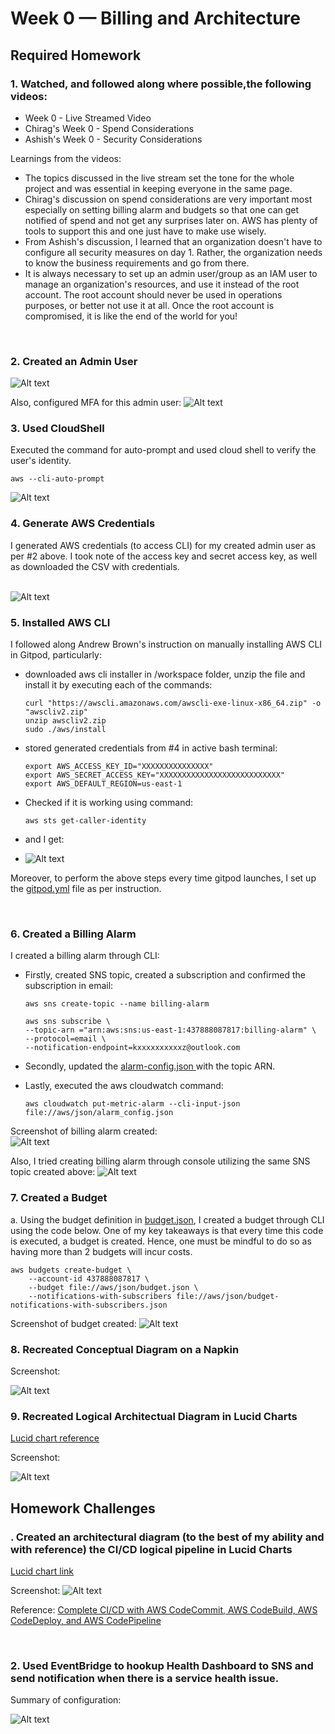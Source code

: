 # Week 0 — Billing and Architecture

## Required Homework

### 1. Watched, and followed along where possible,the following videos:
- Week 0 - Live Streamed Video
- Chirag's Week 0 - Spend Considerations
- Ashish's Week 0 - Security Considerations
  

Learnings from the videos:
- The topics discussed in the live stream set the tone for the whole project and was essential in keeping everyone in the same page.
- Chirag's discussion on spend considerations are very important most especially on setting billing alarm and budgets so that one can get notified of spend and not get any surprises later on. AWS has plenty of tools to support this and one just have to make use wisely.
- From Ashish's discussion, I learned that an organization doesn't have to configure all security measures on day 1. Rather, the organization needs to know the business requirements and go from there.
- It is always necessary to set up an admin user/group as an IAM user to manage an organization's resources, and use it instead of the root account. The root account should never be used in operations purposes, or better not use it at all. Once the root account is compromised, it is like the end of the world for you!
   
<br>

### 2. Created an Admin User

![Alt text](assets/create-admin-user.png)
<br>

Also, configured MFA for this admin user:
![Alt text](assets/admin-user-mfa.png)


### 3. Used CloudShell
Executed the command for auto-prompt and used cloud shell to verify the user's identity.
```console
aws --cli-auto-prompt 
```


![Alt text](assets/aws-cli.png)
<br> 

### 4. Generate AWS Credentials

I generated AWS credentials (to access CLI) for my created admin user as per #2 above. I took note of the access key and secret access key, as well as downloaded the CSV with credentials.

<br>![Alt text](assets/create-access-keys.png)

### 5. Installed AWS CLI
I followed along Andrew Brown's instruction on manually installing AWS CLI in Gitpod, particularly:
- downloaded aws cli installer in /workspace folder, unzip the file and install it by executing each of the commands:
    ```console
    curl "https://awscli.amazonaws.com/awscli-exe-linux-x86_64.zip" -o "awscliv2.zip"
    unzip awscliv2.zip
    sudo ./aws/install
    ```
- stored generated credentials from #4 in active bash terminal:
    ```console
    export AWS_ACCESS_KEY_ID="XXXXXXXXXXXXXXX"
    export AWS_SECRET_ACCESS_KEY="XXXXXXXXXXXXXXXXXXXXXXXXXXX"
    export AWS_DEFAULT_REGION=us-east-1
    ```
- Checked if it is working using command:
  ```console
  aws sts get-caller-identity
  ```

- and I get:
- ![Alt text](assets/aws-cli-check-user.png)

Moreover, to perform the above steps every time gitpod launches, I set up the [gitpod.yml](../.gitpod.yml) file as per instruction.

<br> 

### 6. Created a Billing Alarm

I created a billing alarm through CLI:

- Firstly, created SNS topic, created a subscription and confirmed the subscription in email:

    ```console
    aws sns create-topic --name billing-alarm
    ```

    ```console
    aws sns subscribe \
    --topic-arn ="arn:aws:sns:us-east-1:437888087817:billing-alarm" \
    --protocol=email \
    --notification-endpoint=kxxxxxxxxxxz@outlook.com
    ```
- Secondly, updated the [alarm-config.json ](../aws/json/alarm-config.json) with the topic ARN.
- Lastly, executed the aws cloudwatch command:

    ```console
    aws cloudwatch put-metric-alarm --cli-input-json file://aws/json/alarm_config.json
    ```
Screenshot of billing alarm created:
<br>![Alt text](assets/billing-alarm.png)

Also, I tried creating billing alarm through console utilizing the same SNS topic created above:
![Alt text](assets/billing-alarm-ui.png)

### 7. Created a Budget
a. Using the budget definition in [budget.json](../aws/json/budget.json), I created a budget through CLI using the code below. One of my key takeaways is that every time this code is executed, a budget is created. Hence, one must be mindful to do so as having more than 2 budgets will incur costs.

```console
aws budgets create-budget \
    --account-id 437888087817 \
    --budget file://aws/json/budget.json \
    --notifications-with-subscribers file://aws/json/budget-notifications-with-subscribers.json
```

Screenshot of budget created:
![Alt text](assets/budget.png)
<br>

### 8. Recreated Conceptual Diagram on a Napkin
Screenshot: 

![Alt text](assets/cruddur%20conceptual%20diagram.jpg)

### 9.  Recreated Logical Architectual Diagram in Lucid Charts
[Lucid chart reference](https://lucid.app/lucidchart/33b84672-6db5-4857-a377-cc9f1eb8d5f0/edit?viewport_loc=470%2C212%2C2036%2C1662%2C0_0&invitationId=inv_55e02421-1786-4a48-b8f6-db99d38de38c)

Screenshot: 

![Alt text](assets/cruddur%20logical%20architectural%20diagram.png)



## Homework Challenges

### . Created an architectural diagram (to the best of my ability and with reference) the CI/CD logical pipeline in Lucid Charts

[Lucid chart link](https://lucid.app/lucidchart/036b7207-6f33-4805-b5d8-b7144ba6e3cb/edit?viewport_loc=-446%2C-220%2C2462%2C1359%2C0_0&invitationId=inv_70da2b67-dde4-4fe9-8390-c74c389abfe1)

Screenshot:
![Alt text](assets/aws-cicd-diagram.png)

Reference: [Complete CI/CD with AWS CodeCommit, AWS CodeBuild, AWS CodeDeploy, and AWS CodePipeline](https://aws.amazon.com/blogs/devops/complete-ci-cd-with-aws-codecommit-aws-codebuild-aws-codedeploy-and-aws-codepipeline/)

<br>

### 2. Used EventBridge to hookup Health Dashboard to SNS and send notification when there is a service health issue.
Summary of configuration:

![Alt text](assets/eventbridge-service-health-sns.png)
<br>

